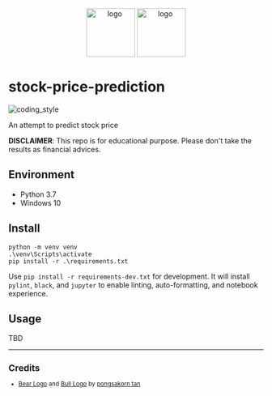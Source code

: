 <div align="center">
    <img src="https://cdn3.iconfinder.com/data/icons/animal-flat-colors/64/bear-512.png" alt="logo" height="96">
    <img src="https://cdn3.iconfinder.com/data/icons/animal-flat-colors/64/bufalo-512.png" alt="logo" height="96">
</div>

# stock-price-prediction

![coding_style](https://img.shields.io/badge/code%20style-black-000000.svg)

An attempt to predict stock price

**DISCLAIMER**: This repo is for educational purpose. Please don't take the results as financial advices.

## Environment

- Python 3.7
- Windows 10

## Install

    python -m venv venv
    .\venv\Scripts\activate
    pip install -r .\requirements.txt

Use `pip install -r requirements-dev.txt` for development.
It will install `pylint`, `black`, and `jupyter` to enable linting, auto-formatting, and notebook experience.

## Usage

TBD

<hr>

<sup>

## Credits

- [Bear Logo][1] and [Bull Logo][2] by [pongsakorn tan][3]

</sup>

[1]: https://www.iconfinder.com/icons/4591876/animal_bear_carnivore_cartoon_fauna_head_zoo_icon
[2]: https://www.iconfinder.com/icons/4591900/animal_buffalo_cape_cartoon_fauna_herbivore_zoo_icon
[3]: https://www.iconfinder.com/kerismaker
